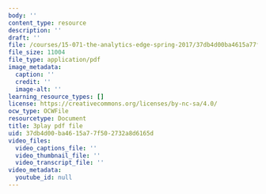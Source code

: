```yaml
---
body: ''
content_type: resource
description: ''
draft: ''
file: /courses/15-071-the-analytics-edge-spring-2017/37db4d00ba4615a77f502732a8d6165d_ag7TLcT7VPQ.pdf
file_size: 11004
file_type: application/pdf
image_metadata:
  caption: ''
  credit: ''
  image-alt: ''
learning_resource_types: []
license: https://creativecommons.org/licenses/by-nc-sa/4.0/
ocw_type: OCWFile
resourcetype: Document
title: 3play pdf file
uid: 37db4d00-ba46-15a7-7f50-2732a8d6165d
video_files:
  video_captions_file: ''
  video_thumbnail_file: ''
  video_transcript_file: ''
video_metadata:
  youtube_id: null
---
```


